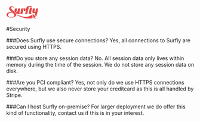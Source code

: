 ![logo](../images/logosmall.png)

#Security

###Does Surfly use secure connections?
Yes, all connections to Surfly are secured using HTTPS.

###Do you store any session data?
No. All session data only lives within memory during the time of the session. We do not store any session data on disk.

###Are you PCI compliant?
Yes, not only do we use HTTPS connections everywhere, but we also never store your creditcard as this is all handled by Stripe.

###Can I host Surfly on-premise?
For larger deployment we do offer this kind of functionality, contact us if this is in your interest.

